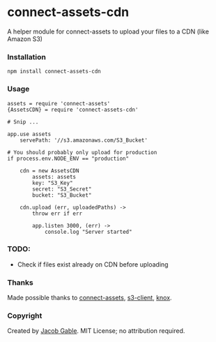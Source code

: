 connect-assets-cdn
==================

A helper module for connect-assets to upload your files to a CDN (like Amazon S3)

### Installation

`npm install connect-assets-cdn`

### Usage

    assets = require 'connect-assets'
    {AssetsCDN} = require 'connect-assets-cdn'
    
    # Snip ...
    
    app.use assets
    	servePath: '//s3.amazonaws.com/S3_Bucket'
    
    # You should probably only upload for production
    if process.env.NODE_ENV == "production"

    	cdn = new AssetsCDN 
    		assets: assets
    		key: "S3_Key"
    		secret: "S3_Secret"
    		bucket: "S3_Bucket"

    	cdn.upload (err, uploadedPaths) ->
    		throw err if err

    		app.listen 3000, (err) ->
    			console.log "Server started"

### TODO:

* Check if files exist already on CDN before uploading

### Thanks

Made possible thanks to [connect-assets](https://github.com/TrevorBurnham/connect-assets), [s3-client](https://github.com/superjoe30/node-s3-client), [knox](https://github.com/learnboost/knox).
    
### Copyright

Created by [Jacob Gable](http://jacobgable.com).  MIT License; no attribution required.